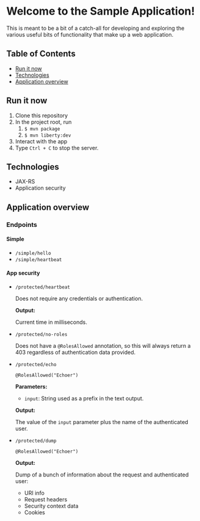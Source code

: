 # Welcome to the Sample Application!

This is meant to be a bit of a catch-all for developing and exploring the various useful bits of functionality that make up a web application.

## Table of Contents

- [Run it now](#run-it-now)
- [Technologies](#technologies)
- [Application overview](#application-overview)

## Run it now

1. Clone this repository
1. In the project root, run
    1. `$ mvn package`
    1. `$ mvn liberty:dev`
1. Interact with the app
1. Type `Ctrl + C` to stop the server.

## Technologies

- JAX-RS
- Application security

## Application overview

### Endpoints

#### Simple

- `/simple/hello`
- `/simple/heartbeat`

#### App security

- `/protected/heartbeat`

    Does not require any credentials or authentication.

    **Output:**
    
    Current time in milliseconds.

- `/protected/no-roles`

    Does not have a `@RolesAllowed` annotation, so this will always return a 403 regardless of authentication data provided.

- `/protected/echo`

    `@RolesAllowed("Echoer")`
    
    **Parameters:**

    - `input`: String used as a prefix in the text output.

    **Output:**

    The value of the `input` parameter plus the name of the authenticated user.

- `/protected/dump`

    `@RolesAllowed("Echoer")`

    **Output:**

    Dump of a bunch of information about the request and authenticated user:
    
    - URI info
    - Request headers
    - Security context data
    - Cookies
